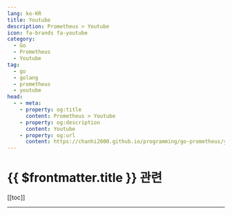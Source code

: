 ```yaml
---
lang: ko-KR
title: Youtube
description: Prometheus > Youtube
icon: fa-brands fa-youtube
category:
  - Go
  - Prometheus
  - Youtube
tag: 
  - go
  - golang
  - prometheus
  - youtube
head:
  - - meta:
    - property: og:title
      content: Prometheus > Youtube
    - property: og:description
      content: Youtube
    - property: og:url
      content: https://chanhi2000.github.io/programming/go-prometheus/youtube.html
---
```


# {{ $frontmatter.title }} 관련

[[toc]]

---

<MyYouTubeItems jsonName="yu-HoonJo" /><!-- 조 훈(Hoon Jo) -->

<TagLinks />